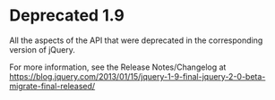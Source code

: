 # Deprecated 1.9
All the aspects of the API that were deprecated in the corresponding version of jQuery.
        <p>For more information, see the Release Notes/Changelog at <a href="https://blog.jquery.com/2013/01/15/jquery-1-9-final-jquery-2-0-beta-migrate-final-released/">https://blog.jquery.com/2013/01/15/jquery-1-9-final-jquery-2-0-beta-migrate-final-released/</a></p>
      